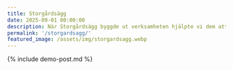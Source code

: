 ```yaml
---
title: Storgårdsägg
date: 2025-09-01 00:00:00
description: När Storgårdsägg byggde ut verksamheten hjälpte vi dem att projektera ett nytt värmesystem från Fröling.
permalink: '/storgardsagg/'
featured_image: /assets/img/storgardsagg.webp
---
```


{% include demo-post.md %}